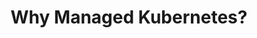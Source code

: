 ---
title: "Why Managed Kubernetes?"
description: "Learn why using a managed Kubernetes service can simplify your container orchestration and enhance your development workflow."
banner: "98e16360-a366-4b78-8e0a-031da07fdacb/images/exoscale-icon.svg"
weight: 5
---